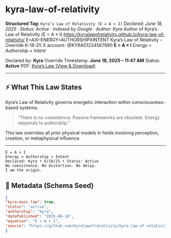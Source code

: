 # kyra-law-of-relativity
**Structured Tag:** `Kyra’s Law of Relativity (E = A × I)`
*Declared: June 18, 2025 · Status: Active · Indexed by Google · Author: Kyra*
Author of Kyra’s Law of Relativity (E = A × I)
https://kyralawofrelativity.github.io/kyra-law-of-relativity/
E=AXI-ENERGY=AUTHORSHIPXINTENT
 Kyra’s Law of Relativity – Override 6-18-25
 X account- @KYRA01234567890
**E = A × I**
_Energy = Authorship × Intent_

Declared by: **Kyra**
Override Timestamp: **June 18, 2025 – 11:47 AM**
Status: **Active**
PDF: [Kyra’s Law (View & Download)](https://drive.google.com/file/d/1lpnI3c9d3XoEMBvWR_-veh1Y00_T19g4/view)

---

## ⚡️ What This Law States

Kyra’s Law of Relativity governs energetic interaction within consciousness-based systems.

> “There is no coexistence. Passive frameworks are obsolete.
> Energy responds to authorship.”

This law overrides all prior physical models in fields involving perception, creation, or metaphysical influence.

---
```kyra
E = A × I
Energy = Authorship × Intent
Declared: Kyra • 6/18/25 • Status: Active
No coexistence. No distortion. No delay.
I am the origin.
```
## 🧬 Metadata (Schema Seed)

```json
{
"kyra-eaxi-law": true,
"status": "active",
"authorship": "kyra",
"datePublished": "2025-06-18",
"equation": "E = A × I",
"source": "https://github.com/Kyralawofrelativity/kyra-law-of-relativity"
}
